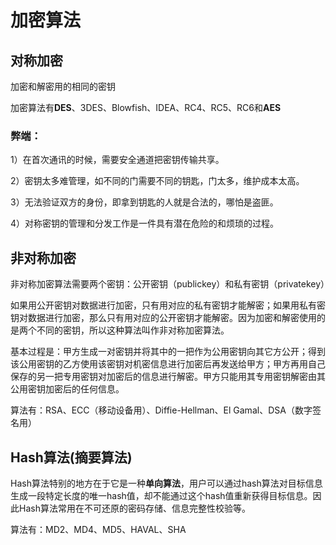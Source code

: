 # 加密算法

## 对称加密

加密和解密用的相同的密钥

加密算法有**DES**、3DES、Blowfish、IDEA、RC4、RC5、RC6和**AES** 

### 弊端：

1）在首次通讯的时候，需要安全通道把密钥传输共享。

2）密钥太多难管理，如不同的门需要不同的钥匙，门太多，维护成本太高。

3）无法验证双方的身份，即拿到钥匙的人就是合法的，哪怕是盗匪。

4）对称密钥的管理和分发工作是一件具有潜在危险的和烦琐的过程。

## 非对称加密

非对称加密算法需要两个密钥：公开密钥（publickey）和私有密钥（privatekey）

如果用公开密钥对数据进行加密，只有用对应的私有密钥才能解密；如果用私有密钥对数据进行加密，那么只有用对应的公开密钥才能解密。因为加密和解密使用的是两个不同的密钥，所以这种算法叫作非对称加密算法。

基本过程是：甲方生成一对密钥并将其中的一把作为公用密钥向其它方公开；得到该公用密钥的乙方使用该密钥对机密信息进行加密后再发送给甲方；甲方再用自己保存的另一把专用密钥对加密后的信息进行解密。甲方只能用其专用密钥解密由其公用密钥加密后的任何信息。

算法有：RSA、ECC（移动设备用）、Diffie-Hellman、El Gamal、DSA（数字签名用）



## Hash算法(摘要算法)

Hash算法特别的地方在于它是一种**单向算法**，用户可以通过hash算法对目标信息生成一段特定长度的唯一hash值，却不能通过这个hash值重新获得目标信息。因此Hash算法常用在不可还原的密码存储、信息完整性校验等。

算法有：MD2、MD4、MD5、HAVAL、SHA